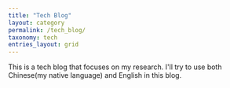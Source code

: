 ```yaml
---
title: "Tech Blog"
layout: category
permalink: /tech_blog/
taxonomy: tech
entries_layout: grid
---
```


This is a tech blog that focuses on my research.
I'll try to use both Chinese(my native language) and English in this blog.